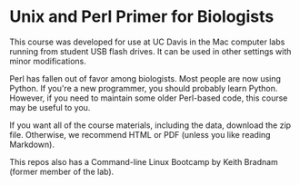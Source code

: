Unix and Perl Primer for Biologists
===================================

This course was developed for use at UC Davis in the Mac computer labs running from student USB flash drives. It can be used in other settings with minor modifications.

Perl has fallen out of favor among biologists. Most people are now using Python. If you're a new programmer, you should probably learn Python. However, if you need to maintain some older Perl-based code, this course may be useful to you.

If you want all of the course materials, including the data, download the zip file. Otherwise, we recommend HTML or PDF (unless you like reading Markdown).

This repos also has a Command-line Linux Bootcamp by Keith Bradnam (former member of the lab).
